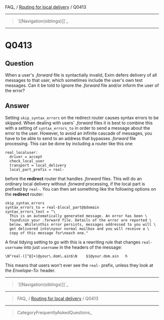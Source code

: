 FAQ\_ / [Routing for local delivery](FAQ/Routing_for_local_delivery) /
Q0413

* * * * *

> \`[[Navigation(siblings)]]\`\_

* * * * *

Q0413
=====

Question
--------

When a user's *.forward* file is syntactially invalid, Exim defers
delivery of all messages to that user, which sometimes include the
user's own test messages. Can it be told to ignore the *.forward* file
and/or inform the user of the error?

Answer
------

Setting `skip_syntax_errors` on the redirect router causes syntax errors
to be skipped. When dealing with users' *.forward* files it is best to
combine this with a setting of `syntax_errors_to` in order to send a
message about the error to the user. However, to avoid an infinite
cascade of messages, you have to be able to send to an address that
bypasses *.forward* file processing. This can be done by including a
router like this one

    real_localuser:
      driver = accept
      check_local_user
      transport = local_delivery
      local_part_prefix = real-

before the **redirect** router that handles *.forward* files. This will
do an ordinary local delivery without *.forward* processing, if the
local part is prefixed by `real-`. You can then set something like the
following options on the **redirect** router:

    skip_syntax_errors
    syntax_errors_to = real-$local_part@$domain
    syntax_errors_text = "\
      This is an automatically generated message. An error has been \
      found\nin your .forward file. Details of the error are reported \
      below. While\nthis error persists, messages addressed to you will \
      get delivered into\nyour normal mailbox and you will receive a \
      copy of this message for\neach one."

A final tidying setting to go with this is a rewriting rule that changes
`real-username` into just `username` in the headers of the message:

    \N^real-([^@]+)@your\.dom\.ain$\N    $1@your.dom.ain   h

This means that users won't ever see the `real-` prefix, unless they
look at the *Envelope-To:* header.

* * * * *

> \`[[Navigation(siblings)]]\`\_

* * * * *

> FAQ\_ / [Routing for local delivery](FAQ/Routing_for_local_delivery) /
> Q0413

* * * * *

> CategoryFrequentlyAskedQuestions\_
